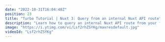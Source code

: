 ```yaml
---
date: "2022-10-31T16:04:48Z"
position: 23
title: "Turbo Tutorial | Nuxt 3: Query from an internal Nuxt API route"
description: "Learn how to query an internal Nuxt API route from your front end using useFetch(). \n\nFind the code for this tutorial here: https://github.com/Turbo-Tutorials/nuxt3-query-from-api-route\nVisit https://turbo-tutorials.dev/tutorials/nuxt-3-how-to-query-from-a-nuxt-api-route/ for more info.\n\nBrowse more tutorials here: https://turbo-tutorials.dev"
image: "https://i.ytimg.com/vi/Lsf2rhZSYKg/maxresdefault.jpg"
videoId: "Lsf2rhZSYKg"
---
```


